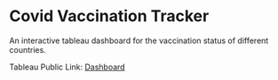 # Covid Vaccination Tracker
An interactive tableau dashboard for the vaccination status of different countries.

Tableau Public Link: [Dashboard](https://public.tableau.com/app/profile/ghanshyam.suthar/viz/CovidVaccineTracker_16752399232020/CovidVaccineTracker)
